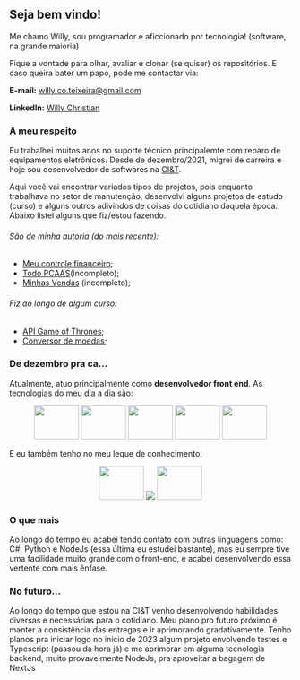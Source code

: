 ## Seja bem vindo!

Me chamo Willy, sou programador e aficcionado por tecnologia! (software, na grande maioria)

Fique a vontade para olhar, avaliar e clonar (se quiser) os repositórios. E caso queira bater um papo, pode me contactar via:

__E-mail:__ willy.co.teixeira@gmail.com

__LinkedIn:__ [Willy Christian](https://www.linkedin.com/in/willychristian/)

### A meu respeito
  Eu trabalhei muitos anos no suporte técnico principalemte com reparo de equipamentos eletrônicos. Desde de dezembro/2021, migrei
de carreira e hoje sou desenvolvedor de softwares na [CI&T](https://ciandt.com/br/).

  Aqui você vai encontrar variados tipos de projetos, pois enquanto trabalhava no setor de manutenção, desenvolvi alguns projetos de estudo (curso)
e alguns outros adivindos de coisas do cotidiano daquela época. Abaixo listei alguns que fiz/estou fazendo.

###### São de minha autoria (do mais recente):
 - [Meu controle financeiro](https://github.com/WillyChristian/expense-control);
 - [Todo PCAAS](https://github.com/WillyChristian/todo-pcaas)(incompleto);
 - [Minhas Vendas](https://github.com/WillyChristian/minhasVendas) (incompleto);

###### Fiz ao longo de algum curso:
 - [API Game of Thrones](https://github.com/WillyChristian/GameOfThrones);
 - [Conversor de moedas](https://github.com/WillyChristian/convertmymoney);


### De dezembro pra ca...
  Atualmente, atuo principalmente como __desenvolvedor front end__. As tecnologias do meu dia a dia são:
<p align="center">
  <img height="60" width="80" src="https://cdn.jsdelivr.net/gh/devicons/devicon/icons/sass/sass-original.svg" />
  <img height="60" width="80" src="https://cdn.jsdelivr.net/gh/devicons/devicon/icons/drupal/drupal-original-wordmark.svg" />
  <img height="60" width="80" src="https://cdn.jsdelivr.net/gh/devicons/devicon/icons/javascript/javascript-original.svg" />
  <img height="60" width="80" src="https://cdn.jsdelivr.net/gh/devicons/devicon/icons/jquery/jquery-plain-wordmark.svg" />
  <img height="60" width="80" src="https://cdn.jsdelivr.net/gh/devicons/devicon/icons/php/php-plain.svg" />
</p>
  E eu também tenho no meu leque de conhecimento: 
<p align="center">  
  <img height="60" width="80" src="https://cdn.jsdelivr.net/gh/devicons/devicon/icons/react/react-original-wordmark.svg" />
  <img src="https://img.shields.io/badge/Mobile-React%20Native-%2361DAFB?style=for-the-badge&logo=React" />  
  <img height="60" width="80" src="https://cdn.jsdelivr.net/gh/devicons/devicon/icons/nextjs/nextjs-original-wordmark.svg" />
</p>

### O que mais
  Ao longo do tempo eu acabei tendo contato com outras linguagens como: C#, Python e NodeJs (essa última eu estudei bastante),
mas eu sempre tive uma facilidade muito grande com o front-end, e acabei desenvolvendo essa vertente com mais ênfase.

### No futuro...
  Ao longo do tempo que estou na CI&T venho desenvolvendo habilidades diversas e necessárias para o cotidiano. Meu plano pro futuro próximo 
é manter a consistência das entregas e ir aprimorando gradativamente. Tenho planos pra iniciar logo no início de 2023 algum projeto envolvendo
testes e Typescript (passou da hora já) e me aprimorar em alguma tecnologia backend, muito provavelmente NodeJs, pra aproveitar a bagagem de NextJs

